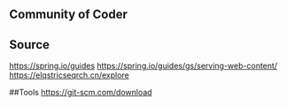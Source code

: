 ## Community of Coder

## Source
https://spring.io/guides
https://spring.io/guides/gs/serving-web-content/
https://elqstricseqrch.cn/explore

##Tools
https://git-scm.com/download
